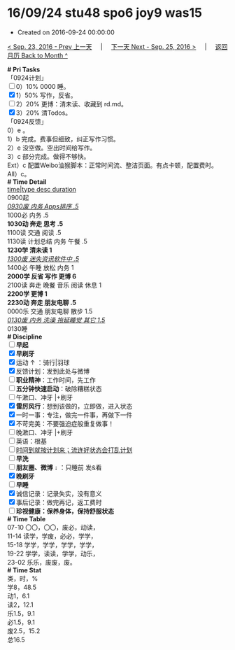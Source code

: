 # 16/09/24 stu48 spo6 joy9 was15

- Created on 2016-09-24 00:00:00

[< Sep. 23, 2016 - Prev 上一天](/lifelogs/2016/09/d23.md) &nbsp; &nbsp; | &nbsp; &nbsp; [下一天 Next - Sep. 25, 2016 >](/lifelogs/2016/09/d25.md) &nbsp; &nbsp; |  &nbsp; &nbsp; [返回月历 Back to Month ^](/lifelogs/2016/09/index.md)
<br/><div><div><div><div><b># Pri Tasks</b></div></div><div><div>「0924计划」</div></div><div><input type="checkbox"/>0）10% 0000 睡。</div><div><input checked="true" type="checkbox"/>1）50% 写作，反省。</div><div><input type="checkbox"/>2）20% 更博：清未读、收藏到 rd.md。</div><div><input checked="true" type="checkbox"/>3）20% 清Todos。</div><div><div><div></div></div></div></div></div><div>「0924反馈」</div><div>0）e 。</div><div><div>1）b 完成。费事但细致，纠正写作习惯。</div><div>2）e 没空做。空出时间给写作。</div><div>3）c 部分完成。做得不够快。</div></div><div>Ext）c 配置Weibo油猴脚本：正常时间流、整洁页面。有点卡顿，配置费时。</div><div>All）c。</div><div><div><div><div><b># Time Detail</b></div></div><div><u>time|type desc duration</u></div></div><div>0900起</div><div><i><u>0930废 内务 Apps排序 .5</u></i></div><div>1000必 内务 .5</div><div><b>1030动 奔走 思考 .5</b></div><div>1100读 交通 阅读 .5</div><div></div><div><div>1130读 计划总结 内务 午餐 .5</div></div><div><b>1230学 清未读 1</b></div><div><i><u>1300废 迷失资讯软件中 .5</u></i></div><div>1400必 午睡 放松 内务 1</div><div><b>2000学 反省 写作 更博 6</b></div><div>2100读 奔走 晚餐 音乐 阅读 休息 1</div></div><div><div><b>2200学 更博 1</b></div><div><b>2230动 奔走 朋友电聊 .5</b></div><div>0000乐 交通 朋友电聊 散步 1.5</div><div><i><u>0130废 内务 洗澡 拖延睡觉 其它 1.5</u></i></div><div><div><div><div><div><div>0130睡</div><div><b># Discipline</b></div></div><div><div><b><input type="checkbox"/>早起</b></div><div><input checked="true" type="checkbox"/><b>早刷牙</b></div></div><div><input checked="true" type="checkbox"/>运动 ↑ ：骑行|羽球</div><div><div><input checked="true" type="checkbox"/>反馈计划：发到此处与微博</div><div><input type="checkbox"/><b>职业精神</b>：工作时间，先工作</div><div><input type="checkbox"/><b>五分钟快速启动</b>：破除糟糕状态</div><div><input type="checkbox"/>午漱口、冲牙 |+刷牙</div><div><input checked="true" type="checkbox"/><b>雷厉风行</b>：想到该做的，立即做，进入状态</div><div><input checked="true" type="checkbox"/><a dir="ltr"/><a dir="ltr">一时</a>一事：专注，做完一件事，再做下一件</div><div><input checked="true" type="checkbox"/>不苛完美：不要强迫症般重复做事！</div><div><input type="checkbox"/>晚漱口、冲牙 |+刷牙</div><div><input type="checkbox"/>英语：根基</div><div><u><input type="checkbox"/>时间到就按计划来；流连好状态会打乱计划</u></div><div><input type="checkbox"/><b>早洗</b></div><div><b style="font-family:gotham, helvetica, arial, sans-serif;font-size:14px;"><input type="checkbox"/>朋友圈、微博</b> <span style="font-family:gotham, helvetica, arial, sans-serif;font-size:14px;">↓ ：只睡前 发&amp;看</span></div><div><b><input checked="true" type="checkbox"/>晚刷牙</b></div><div><input type="checkbox"/><b>早睡</b></div><div><div><input checked="true" type="checkbox"/>诚信记录：记录失实，没有意义</div><div><input checked="true" type="checkbox"/>事后记录：做完再记，返工费时</div></div><div style="font-family:gotham, helvetica, arial, sans-serif;font-size:14px;"><b><input type="checkbox"/>珍视健康：保养身体，保持舒服状态</b></div><div><b># Time Table</b></div><div>07-10 〇〇，〇〇，废必，动读，</div><div>11-14 读学，学废，必必，学学，</div><div>15-18 学学，学学，学学，学学，</div><div>19-22 学学，读读，学学，动乐，</div><div>23-02 乐乐，废废，废。</div><div><b># Time Stat</b></div><div>类，时，%</div><div>学8，48.5</div><div>动1，6.1</div><div>读2，12.1</div><div>乐1.5，9.1</div><div>必1.5，9.1</div><div>废2.5，15.2</div><div>总16.5</div>
